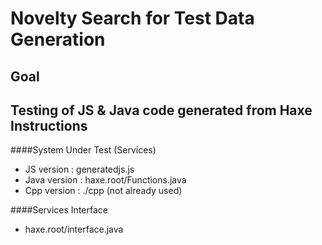 Novelty Search for Test Data Generation
=================================
Goal
-----
Testing of JS & Java code generated from Haxe
Instructions
-----
####System Under Test (Services)
- JS version : generatedjs.js 
- Java version : haxe.root/Functions.java
- Cpp version : ./cpp (not already used)

####Services Interface
- haxe.root/interface.java